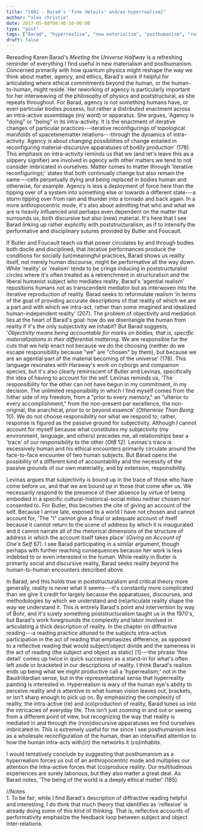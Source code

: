 ```yaml
---
title: "[002 - Barad's 'fine details' and/as hyperrealism]"
author: "alex christie"
date: 2017-05-08T08:40:10-06:00
type: "post"
tags: ["Barad", "hyperrealism", "new materialism", "posthumanism", "realism"]
draft: false
---
```

Rereading Karen Barad's *Meeting the Universe Halfway* is a refreshing reminder of everything I find useful in new materialism and posthumanism. Concerned primarily with how quantum physics might reshape the way we think about matter, agency, and ethics, Barad's work if helpful for articulating where ethical commitments beyond the human, or the human-to-human, might reside. Her reworking of agency is particularly important for her interweaving of the philosophy of physics and poststructural, as she repeats throughout. For Barad, agency is not something humans have, or even particular bodies possess, but rather a distributed enactment across an intra-active assemblage (my word) or apparatus. She argues, 'Agency is "doing" or "being" in its intra-activity. It is the enactment of iterative changes of particular practices---iterative reconfigurings of topological manifolds of spacetimematter relations---through the dynamics of intra-activity. Agency is about changing possibilities of change entailed in reconfiguring material-discursive apparatuses of bodily production' (178). This emphasis on intra-activity reminds us that we (and let's leave this as a slippery signifier) are involved in agency with other matters we tend to not consider imbricated in ourselves. Matter comes to matter through 'iterative reconfigurings;' states that both continually change but also remain the same---cells perpetually dying and being replaced in bodies human and otherwise, for example. Agency is less a deployment of force here than the tipping over of a system into something else or towards a different state---a storm tipping over from rain and thunder into a tornado and back again. In a more anthropocentric mode, it's also about admitting that who and what we are is heavily influenced and perhaps even dependent on the matter that surrounds us, both discursive but also (new) material. It's here that I see Barad linking up rather explicitly with poststructuralism, as if to intensify the performative and disciplinary sutures provided by Butler and Foucault.

<!--more-->

If Butler and Foucault teach us that power circulates by and through bodies both docile and disciplined, that iterative performances produce the conditions for socially (un)meaningful practices, Barad shows us reality itself, not merely human discourse, might be performative all the way down. While 'reality' or 'realism' tends to be cringe inducing in poststructuralist circles where it's often treated as a retrenchment in structuralism and the liberal humanist subject who mediates reality, Barad's 'agential realism' repositions humans not as transcendent mediator but as interwoven into the iterative reproduction of reality. Barad seeks to reformulate realism 'in terms of the goal of providing accurate descriptions of that reality of which we are a part and with which we intra-act, rather than some imagined and idealized human-independent reality' (207). The problem of objectivity and mediation lies at the heart of Barad's goal: how do we disentangle the human from reality if it's the only subjectivity we inhabit? But Barad suggests, '*Objectivity means being accountable for marks on bodies, that is, specific materializations in their differential mattering*. We are responsible for the cuts that we help enact not because we do the choosing (neither do we escape responsibility because "we" are "chosen" by them), but because we are an agential part of the material becoming of the universe' (178). This language resonates with Haraway's work on cyborgs and companion species, but it's also clearly reminiscent of Butler and Levinas, specifically the idea of having to account for the self. Levinas reminds us, 'The responsibility for the other can not have begun in my commitment, in my decision. The unlimited responsibility in which I find myself comes from the hither side of my freedom, from a "prior to every memory," an "ulterior to every accomplishment," from the non-present par excellence, the non-original, the anarchical, prior to or beyond essence' (*Otherwise Than Being* 10). We do not choose responsibility nor what we respond to; rather, response is figured as the passive ground for subjectivity. Although I cannot account for myself because what constitutes my subjectivity (my environment, language, and others) precedes me, all relationships bear a 'trace' of our responsibility to the other (*OtB* 12). Levinas's trace is excessively human and his ethical encounters primarily circulate around the face-to-face encounter of two human subjects. But Barad opens the possibility of a different kind of accountability and the necessity of the passive grounds of our own materiality, and by extension, responsibility.

Levinas argues that subjectivity is bound up in the trace of those who have come before us, and that we are bound up in those that come after us. We necessarily respond to the presence of their absence by virtue of being embodied in a specific cultural-historical-social milieu neither chosen nor consented to. For Butler, this becomes the cite of giving an account of the self. Because I arrive late, exposed to a world I have not chosen and cannot account for, 'The "I" cannot give a final or adequate account of itself because it cannot return to the scene of address by which it is inaugurated and it cannot narrate all of the rhetorical dimensions of the structure of address in which the account itself takes place' (*Giving an Account of One's Self* 67). I see Barad participating in a similar argument, though perhaps with further reaching consequences because her work is less indebted to or even interested in the human. While reality in Butler is primarily social and discursive reality, Barad seeks reality beyond the human-to-human encounters described above.

In Barad, and this holds true in poststructuralism and critical theory more generally, reality is never what it seems---it's constantly more complicated than we give it credit for largely because the apparatuses, discourses, and methodologies by which we understand and (re)articulate reality shape the way we understand it. This is entirely Barad's point and intervention by way of Bohr, and it's surely something poststructuralism taught us in the 1970's, but Barad's work foregrounds the complexity and labor involved in articulating a thick description of reality. In the chapter on diffractive reading---a reading practice attuned to the subjects intra-active participation in the act of reading that emphasizes difference, as opposed to a reflective reading that would subject/object divide and the sameness in the act of reading (the subject and object as static) [1]---the phrase 'fine detail' comes up twice in quick succession as a stand-in for what's often left aside or bracketed in our descriptions of reality. I think Barad's realism ends up being what we might productive call a 'hyperrealism;' not in the Baudrillardian sense, but in the representational sense that hyperreality painting is interested in. Hyperrealism is wary of the human eye's ability to perceive reality and is attentive to what human vision leaves out, brackets, or isn't sharp enough to pick up on. By emphasizing the complexity of reality, the intra-active (re) and (co)production of reality, Barad tunes us into the intricacies of everyday life. This isn't just zooming in and out or seeing from a different point of view, but recognizing the way that reality is mediated in and through the (non)discursive apparatuses we find ourselves imbricated in. This is extremely useful for me since I see posthumanism less as a wholesale reconfiguration of the human, than an intensified attention to how the human intra-acts with(in) the networks it (co)inhabits.

I would tentatively conclude by suggesting that posthumanism as a hyperrealism forces us out of an anthropocentric mode and multiplies our attention the intra-active forces that (co)produce reality. Our multitudinous experiences are surely laborious, but they also matter a great deal. As Barad notes, 'The being of the world is a deeply ethical matter' (185).

//Notes
<br>1. To be fair, while I find Barad's description of diffractive reading helpful and interesting, I do think that much theory that identifies as 'reflexive' is already doing some of this kind of thinking. That is, reflective accounts of performativity emphasize the feedback loop between subject and object inter-relations.
